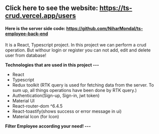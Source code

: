 ## Click here to see the website: https://ts-crud.vercel.app/users

#### Here is the server side code: https://github.com/NiharMondal/ts-employee-back-end

It is a React, Typescript project. In this project we can perform a crud operation. But withour login or register you can not add, edit and delete user from database!

**Technologies that are used in this project ---**

- React
- Typescript
- Redux toolkit (RTK query is used for fetching data from the server. To sum up, all things operations have been done by RTK query.)
- Authentication(Sign-up, Sign-in, jwt token)
- Material UI
- React-router-dom ^6.4.5
- React-toastify(shows success or error message in ui)
- Material Icon (for Icon)

**Filter Employee according your need! ---**
